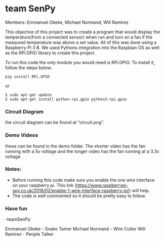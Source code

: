# team SenPy
Members: Emmanuel Okeke, Michael Normand, Will Ramirez

This objective of this project was to create a program that would display the temperature(from a connected sensor) when run and 
turn on a fan if the measured temperature was above a set value. All of this was done using a Raspberry Pi 3 B. 
We used Pythons integration into the Raspbian OS as well as the RPi.GPIO library to create this project. 

To run this code the only module you would need is RPi.GPIO. To install it, follow the steps below:

````
pip install RPi.GPIO 
````

or 
````
$ sudo apt-get update
$ sudo apt-get install python-rpi.gpio python3-rpi.gpio
````

### Circuit Diagram
the circuit diagram can be found at "circuit.png".

### Demo Videos
these can be found in the demo folder. The shorter video has the fan running with a 5v voltage and the longer video has the fan running at a 3.3v voltage.

### Notes: 
* Before running this code make sure you enable the one wire interface on your raspberry pi. This link (https://www.raspberrypi-spy.co.uk/2018/02/enable-1-wire-interface-raspberry-pi/) will help.  
* The code is well commented so it should be pretty easy to follow.

### Have fun
-teamSenPy

Emmanuel Okeke - Snake Tamer
Michael Normand - Wire Cutter
Will Ramirez - People Talker
